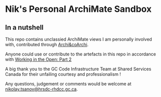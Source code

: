# Nik's Personal ArchiMate Sandbox

## In a nutshell

This repo contains unclassied ArchiMate views I am personally involved with, contributed through [Archi&coArchi](https://www.archimatetool.com/plugins/). 

Anyone could use or contribute to the artefacts in this repo in accordance with [Working in the Open: Part 2](https://sara-sabr.github.io/ITStrategy/2021/07/09/working-in-the-open-part-2.html)

A big thank you to the GC Code Infrastructure Team at Shared Services Canada for their unfailing courtesy and professionalism !

Any questions, judgement or comments would be welcome at nikolay.tsanov@hrsdc-rhdcc.gc.ca.